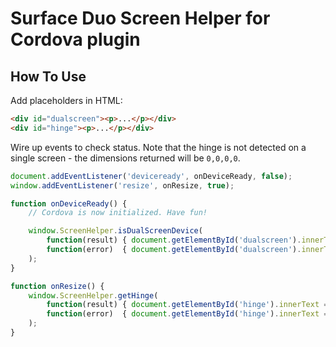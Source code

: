 # Surface Duo Screen Helper for Cordova plugin

## How To Use

Add placeholders in HTML:

```html
<div id="dualscreen"><p>...</p></div>
<div id="hinge"><p>...</p></div>
```

Wire up events to check status. Note that the hinge is not detected on a single screen - the dimensions returned will be `0,0,0,0`.

```javascript
document.addEventListener('deviceready', onDeviceReady, false);
window.addEventListener('resize', onResize, true);

function onDeviceReady() {
    // Cordova is now initialized. Have fun!

    window.ScreenHelper.isDualScreenDevice(
        function(result) { document.getElementById('dualscreen').innerText = 'isSurfaceDuo: ' + result; },
        function(error)  { document.getElementById('dualscreen').innerText = 'isSurfaceDuo: error ' + error; }
    );
}

function onResize() {
    window.ScreenHelper.getHinge(
        function(result) { document.getElementById('hinge').innerText = 'hinge: ' + result; },
        function(error)  { document.getElementById('hinge').innerText = 'hinge: error ' + error; }
    );
}
```
